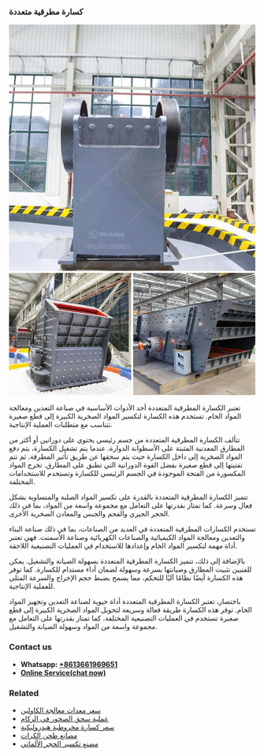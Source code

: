 <h3>كسارة مطرقية متعددة</h3><img src='1701853288.jpg' alt=''><p>تعتبر الكسارة المطرقية المتعددة أحد الأدوات الأساسية في صناعة التعدين ومعالجة المواد الخام. تستخدم هذه الكسارة لتكسير المواد الصخرية الكبيرة إلى قطع صغيرة تتناسب مع متطلبات العملية الإنتاجية.</p><p>تتألف الكسارة المطرقية المتعددة من جسم رئيسي يحتوي على دورانين أو أكثر من المطارق المعدنية المثبتة على الأسطوانة الدوارة. عندما يتم تشغيل الكسارة، يتم دفع المواد الصخرية إلى داخل الكسارة حيث يتم سحقها عن طريق تأثير المطرقة. ثم تتم تفتيتها إلى قطع صغيرة بفضل القوة الدورانية التي تطبق على المطارق. تخرج المواد المكسورة من الفتحة الموجودة في الجسم الرئيسي للكسارة وتستخدم للاستخدامات المختلفة.</p><p>تتميز الكسارة المطرقية المتعددة بالقدرة على تكسير المواد الصلبة والمتساوية بشكل فعال وسرعة. كما تمتاز بقدرتها على التعامل مع مجموعة واسعة من المواد، بما في ذلك الحجر الجيري والفحم والجبس والمعادن الصخرية الأخرى.</p><p>تستخدم الكسارات المطرقية المتعددة في العديد من الصناعات، بما في ذلك صناعة البناء والتعدين ومعالجة المواد الكيميائية والصناعات الكهربائية وصناعة الأسمنت. فهي تعتبر أداة مهمة لتكسير المواد الخام وإعدادها للاستخدام في العمليات التصنيعية اللاحقة.</p><p>بالإضافة إلى ذلك، تتميز الكسارة المطرقية المتعددة بسهولة الصيانة والتشغيل. يمكن للفنيين تثبيت المطارق وصيانتها بسرعة وسهولة لضمان أداء مستدام للكسارة. كما توفر هذه الكسارة أيضًا نظامًا آليًا للتحكم، مما يسمح بضبط حجم الإخراج والسرعة المثلى للعملية الإنتاجية.</p><p>باختصار، تعتبر الكسارة المطرقية المتعددة أداة حيوية لصناعة التعدين وتجهيز المواد الخام. توفر هذه الكسارة طريقة فعالة وسريعة لتحويل المواد الصخرية الكبيرة إلى قطع صغيرة تستخدم في العمليات التصنيعية المختلفة. كما تمتاز بقدرتها على التعامل مع مجموعة واسعة من المواد وسهولة الصيانة والتشغيل.</p><h3>Contact us</h3><ul><li><strong>Whatsapp:&nbsp;<a href="https://wa.me/8613661969651">+8613661969651</a></strong></li><li><a href="https://swt.shibang-china.com/?git&amp;zhl&amp;كسارة مطرقية متعددة"><strong>Online Service(chat now)</strong></a></li></ul><h3>Related</h3><ul><li><a href='سعر معدات معالجة الكاولين.md'>سعر معدات معالجة الكاولين</a></li><li><a href='عملية سحق الصخور في الركام.md'>عملية سحق الصخور في الركام</a></li><li><a href='سعر كسارة مخروطية هيدروليكية.md'>سعر كسارة مخروطية هيدروليكية</a></li><li><a href='مصانع طحن الكرات.md'>مصانع طحن الكرات</a></li><li><a href='مصنع تكسير الحجر الألماني.md'>مصنع تكسير الحجر الألماني</a></li></ul>